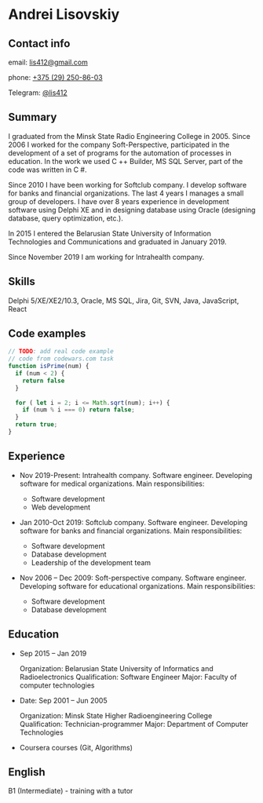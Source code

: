 # Andrei Lisovskiy #

## Contact info ##

email: lis412@gmail.com

phone: [+375 (29) 250-86-03](tel:+375(29)250-86-03)  

Telegram: [@lis412](https://t.me/lis412)

## Summary ##

I graduated from the Minsk State Radio Engineering College in 2005.
Since 2006 I worked for the company Soft-Perspective, participated in the development of a set of programs for the automation of processes in education. In the work we used C ++ Builder, MS SQL Server, part of the code was written in C #.

Since 2010 I have been working for Softclub company. I develop software for banks and financial organizations. The last 4 years I manages a small group of developers. I have over 8 years experience in development software using Delphi XE and in designing database using
Oracle (designing database, query optimization, etc.).

In 2015 I entered the Belarusian State University of Information Technologies and Communications and graduated in January 2019.

Since November 2019 I am working for Intrahealth company.

## Skills ##

Delphi 5/XE/XE2/10.3, Oracle, MS SQL, Jira, Git, SVN, Java, JavaScript, React

## Code examples ##

```javascript
// TODO: add real code example
// code from codewars.com task
function isPrime(num) {
  if (num < 2) {
    return false
  }
  
  for ( let i = 2; i <= Math.sqrt(num); i++) {
    if (num % i === 0) return false;
  }
  return true;
}
```

## Experience ##

* Nov 2019-Present: Intrahealth company. Software engineer. Developing software for medical organizations.
Main responsibilities:
  * Software development
  * Web development

* Jan 2010-Oct 2019: Softclub company. Software engineer. Developing software for banks and financial organizations.
Main responsibilities:
  * Software development
  * Database development
  * Leadership of the development team

* Nov 2006 – Dec 2009: Soft-perspective company. Software engineer. Developing software for educational organizations. Main responsibilities:
  * Software development
  * Database development

## Education ##

* Sep 2015 – Jan 2019

  Organization: Belarusian State University of Informatics and Radioelectronics
  Qualification: Software Engineer
  Major: Faculty of computer technologies

* Date: Sep 2001 – Jun 2005

  Organization: Minsk State Higher Radioengineering College
  Qualification: Technician-programmer
  Major: Department of Computer Technologies

* Coursera courses (Git, Algorithms)

## English ##

B1 (Intermediate) - training with a tutor
